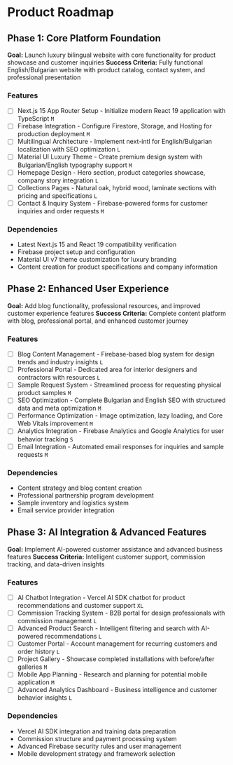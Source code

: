 # Product Roadmap

## Phase 1: Core Platform Foundation

**Goal:** Launch luxury bilingual website with core functionality for product showcase and customer inquiries
**Success Criteria:** Fully functional English/Bulgarian website with product catalog, contact system, and professional presentation

### Features

- [ ] Next.js 15 App Router Setup - Initialize modern React 19 application with TypeScript `M`
- [ ] Firebase Integration - Configure Firestore, Storage, and Hosting for production deployment `M`
- [ ] Multilingual Architecture - Implement next-intl for English/Bulgarian localization with SEO optimization `L`
- [ ] Material UI Luxury Theme - Create premium design system with Bulgarian/English typography support `M`
- [ ] Homepage Design - Hero section, product categories showcase, company story integration `L`
- [ ] Collections Pages - Natural oak, hybrid wood, laminate sections with pricing and specifications `L`
- [ ] Contact & Inquiry System - Firebase-powered forms for customer inquiries and order requests `M`

### Dependencies

- Latest Next.js 15 and React 19 compatibility verification
- Firebase project setup and configuration
- Material UI v7 theme customization for luxury branding
- Content creation for product specifications and company information

## Phase 2: Enhanced User Experience

**Goal:** Add blog functionality, professional resources, and improved customer experience features
**Success Criteria:** Complete content platform with blog, professional portal, and enhanced customer journey

### Features

- [ ] Blog Content Management - Firebase-based blog system for design trends and industry insights `L`
- [ ] Professional Portal - Dedicated area for interior designers and contractors with resources `L`
- [ ] Sample Request System - Streamlined process for requesting physical product samples `M`
- [ ] SEO Optimization - Complete Bulgarian and English SEO with structured data and meta optimization `M`
- [ ] Performance Optimization - Image optimization, lazy loading, and Core Web Vitals improvement `M`
- [ ] Analytics Integration - Firebase Analytics and Google Analytics for user behavior tracking `S`
- [ ] Email Integration - Automated email responses for inquiries and sample requests `M`

### Dependencies

- Content strategy and blog content creation
- Professional partnership program development
- Sample inventory and logistics system
- Email service provider integration

## Phase 3: AI Integration & Advanced Features

**Goal:** Implement AI-powered customer assistance and advanced business features
**Success Criteria:** Intelligent customer support, commission tracking, and data-driven insights

### Features

- [ ] AI Chatbot Integration - Vercel AI SDK chatbot for product recommendations and customer support `XL`
- [ ] Commission Tracking System - B2B portal for design professionals with commission management `L`
- [ ] Advanced Product Search - Intelligent filtering and search with AI-powered recommendations `L`
- [ ] Customer Portal - Account management for recurring customers and order history `L`
- [ ] Project Gallery - Showcase completed installations with before/after galleries `M`
- [ ] Mobile App Planning - Research and planning for potential mobile application `M`
- [ ] Advanced Analytics Dashboard - Business intelligence and customer behavior insights `L`

### Dependencies

- Vercel AI SDK integration and training data preparation
- Commission structure and payment processing system
- Advanced Firebase security rules and user management
- Mobile development strategy and framework selection